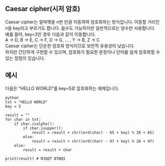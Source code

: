 ## Caesar cipher(시저 암호)
Caesar cipher는 알파벳을 n번 만큼 이동하여 암호화하는 방식입니다.  이동할 거리인 n을 key라고 부르기도 합니다.  음수도 가능하지만 일반적으로는 양수만 사용합니다.  
예를 들어, key=3인 경우 다음과 같이 이동합니다.   
A → D, B → E, C → F, D → G, ... , Y → B, Z → C   
Caesar cipher는 단순한 암호화 방식이므로 보안적 유용성이 낮습니다.  
하지만 간단하게 구현할 수 있으며, 암호화가 필요한 문장이나 단어를 쉽게 암호화할 수 있는 장점이 있습니다.

## 예시
다음은 "HELLO WORLD"를 key=5로 암호화하는 예제입니다.

```
python  
txt = "HELLO WORLD"  
key = 5

result = ""  
for char in txt:  
    if char.isalpha():  
        if char.isupper():  
            result = result + chr((ord(char) - 65 + key) % 26 + 65)  
        else:  
            result = result + chr((ord(char) - 97 + key) % 26 + 97)  
    else:  
        result = result + char  

print(result) # MJQQT BTWQI
```
